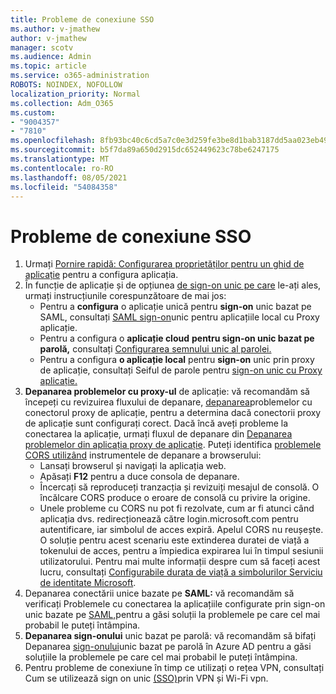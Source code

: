 ```yaml
---
title: Probleme de conexiune SSO
ms.author: v-jmathew
author: v-jmathew
manager: scotv
ms.audience: Admin
ms.topic: article
ms.service: o365-administration
ROBOTS: NOINDEX, NOFOLLOW
localization_priority: Normal
ms.collection: Adm_O365
ms.custom:
- "9004357"
- "7810"
ms.openlocfilehash: 8fb93bc40c6cd5a7c0e3d259fe3be8d1bab3187dd5aa023eb49977555fd930de
ms.sourcegitcommit: b5f7da89a650d2915dc652449623c78be6247175
ms.translationtype: MT
ms.contentlocale: ro-RO
ms.lasthandoff: 08/05/2021
ms.locfileid: "54084358"
---
```

# <a name="sso-connection-issues"></a>Probleme de conexiune SSO

1. Urmați [Pornire rapidă: Configurarea proprietăților pentru un ghid de aplicație](https://docs.microsoft.com/azure/active-directory/manage-apps/add-application-portal-configure) pentru a configura aplicația.
2. În funcție de aplicație și de opțiunea [de sign-on unic pe care](https://docs.microsoft.com/azure/active-directory/manage-apps/sso-options) le-ați ales, urmați instrucțiunile corespunzătoare de mai jos:
    - Pentru a **configura** o aplicație unică pentru **sign-on** unic bazat pe SAML, consultați [SAML sign-on](https://docs.microsoft.com/azure/active-directory/manage-apps/application-proxy-configure-single-sign-on-on-premises-apps)unic pentru aplicațiile local cu Proxy aplicație.
    - Pentru a configura o **aplicație cloud** **pentru sign-on unic bazat pe parolă,** consultați [Configurarea semnului unic al parolei.](https://docs.microsoft.com/azure/active-directory/manage-apps/configure-password-single-sign-on-non-gallery-applications)
    - Pentru a configura **o aplicație local** pentru **sign-on** unic prin proxy de aplicație, consultați Seiful de parole pentru [sign-on unic cu Proxy aplicație.](https://docs.microsoft.com/azure/active-directory/manage-apps/application-proxy-configure-single-sign-on-password-vaulting)
3. **Depanarea problemelor cu proxy-ul** de aplicație: vă recomandăm să începeți cu revizuirea fluxului de depanare, [depanarea](https://docs.microsoft.com/azure/active-directory/manage-apps/application-proxy-debug-connectors)problemelor cu conectorul proxy de aplicație, pentru a determina dacă conectorii proxy de aplicație sunt configurați corect. Dacă încă aveți probleme la conectarea la aplicație, urmați fluxul de depanare din [Depanarea problemelor din aplicația proxy de aplicație](https://docs.microsoft.com/azure/active-directory/manage-apps/application-proxy-debug-apps). Puteți identifica [problemele CORS utilizând](https://docs.microsoft.com/azure/active-directory/manage-apps/application-proxy-understand-cors-issues#understand-and-identify-cors-issues) instrumentele de depanare a browserului:
    - Lansați browserul și navigați la aplicația web.
    - Apăsați **F12** pentru a duce consola de depanare.
    - Încercați să reproduceți tranzacția și revizuiți mesajul de consolă. O încălcare CORS produce o eroare de consolă cu privire la origine.
    - Unele probleme cu CORS nu pot fi rezolvate, cum ar fi atunci când aplicația dvs. redirecționează către login.microsoft.com pentru autentificare, iar simbolul de acces expiră. Apelul CORS nu reușește. O soluție pentru acest scenariu este extinderea duratei de viață a tokenului de acces, pentru a împiedica expirarea lui în timpul sesiunii utilizatorului. Pentru mai multe informații despre cum să faceți acest lucru, consultați [Configurabile durata de viață a simbolurilor Serviciu de identitate Microsoft](https://docs.microsoft.com/azure/active-directory/develop/active-directory-configurable-token-lifetimes).
4. Depanarea conectării unice bazate pe **SAML:** vă recomandăm să verificați Problemele cu conectarea la aplicațiile configurate prin sign-on unic bazate pe [SAML,](https://docs.microsoft.com/azure/active-directory/manage-apps/application-sign-in-problem-federated-sso-gallery)pentru a găsi soluții la problemele pe care cel mai probabil le puteți întâmpina.
5. **Depanarea sign-onului** unic bazat pe parolă: vă recomandăm să bifați Depanarea [sign-onului](https://docs.microsoft.com/azure/active-directory/manage-apps/troubleshoot-password-based-sso)unic bazat pe parolă în Azure AD pentru a găsi soluțiile la problemele pe care cel mai probabil le puteți întâmpina.
6. Pentru probleme de conexiune în timp ce utilizați o rețea VPN, consultați Cum se utilizează sign on unic [(SSO)](https://docs.microsoft.com/windows/security/identity-protection/vpn/how-to-use-single-sign-on-sso-over-vpn-and-wi-fi-connections)prin VPN și Wi-Fi vpn.
